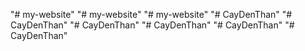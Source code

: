 "# my-website" 
"# my-website" 
"# my-website" 
"# CayDenThan" 
"# CayDenThan" 
"# CayDenThan" 
"# CayDenThan" 
"# CayDenThan" 
"# CayDenThan" 
